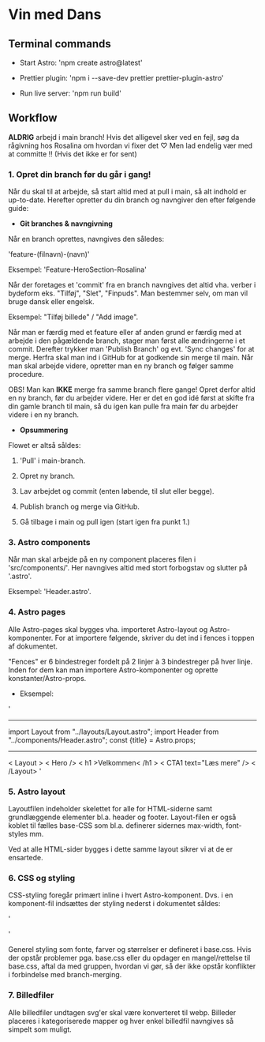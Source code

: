 # Vin med Dans

## Terminal commands

- Start Astro: 'npm create astro@latest'

- Prettier plugin: 'npm i --save-dev prettier prettier-plugin-astro'

- Run live server: 'npm run build'

## Workflow

**ALDRIG** arbejd i main branch! Hvis det alligevel sker ved en fejl, søg da rågivning hos Rosalina om hvordan vi fixer det ♡ Men lad endelig vær med at committe !! (Hvis det ikke er for sent)

### 1. Opret din branch før du går i gang!

Når du skal til at arbejde, så start altid med at pull i main, så alt indhold er up-to-date. Herefter opretter du din branch og navngiver den efter følgende guide:

- **Git branches & navngivning**

Når en branch oprettes, navngives den således:

'feature-(filnavn)-(navn)'

Eksempel: 'Feature-HeroSection-Rosalina'

Når der foretages et 'commit' fra en branch navngives det altid vha. verber i bydeform eks. "Tilføj", "Slet", "Finpuds".
Man bestemmer selv, om man vil bruge dansk eller engelsk.

Eksempel: "Tilføj billede" / "Add image".

Når man er færdig med et feature eller af anden grund er færdig med at arbejde i den pågældende branch, stager man først alle ændringerne i et commit.
Derefter trykker man 'Publish Branch' og evt. 'Sync changes' for at merge.
Herfra skal man ind i GitHub for at godkende sin merge til main.
Når man skal arbejde videre, opretter man en ny branch og følger samme procedure.

OBS! Man kan **IKKE** merge fra samme branch flere gange! Opret derfor altid en ny branch, før du arbejder videre.
Her er det en god idé først at skifte fra din gamle branch til main, så du igen kan pulle fra main før du arbejder videre i en ny branch.

- **Opsummering**

Flowet er altså såldes:

1. 'Pull' i main-branch.

2. Opret ny branch.

3. Lav arbejdet og commit (enten løbende, til slut eller begge).

4. Publish branch og merge via GitHub.

5. Gå tilbage i main og pull igen (start igen fra punkt 1.)

### 3. Astro components

Når man skal arbejde på en ny component placeres filen i 'src/components/'. Her navngives altid med stort forbogstav og slutter på '.astro'.

Eksempel: 'Header.astro'.

### 4. Astro pages

Alle Astro-pages skal bygges vha. importeret Astro-layout og Astro-komponenter.
For at importere følgende, skriver du det ind i fences i toppen af dokumentet.

"Fences" er 6 bindestreger fordelt på 2 linjer à 3 bindestreger på hver linje. Inden for dem kan man importere Astro-komponenter og oprette konstanter/Astro-props.

- Eksempel:

'

---

import Layout from "../layouts/Layout.astro";
import Header from "../components/Header.astro";
const {title} = Astro.props;

---

< Layout >
< Hero />
< h1 >Velkommen< /h1 >
< CTA1 text="Læs mere" />
< /Layout>
'

### 5. Astro layout

Layoutfilen indeholder skelettet for alle for HTML-siderne samt grundlæggende elementer bl.a. header og footer.
Layout-filen er også koblet til fælles base-CSS som bl.a. definerer sidernes max-width, font-styles mm.

Ved at alle HTML-sider bygges i dette samme layout sikrer vi at de er ensartede.

### 6. CSS og styling

CSS-styling foregår primært inline i hvert Astro-komponent. Dvs. i en komponent-fil indsættes der styling nederst i dokumentet såldes:

'

<style>
    /* din CSS */
</style>

'

Generel styling som fonte, farver og størrelser er defineret i base.css.
Hvis der opstår problemer pga. base.css eller du opdager en mangel/rettelse til base.css, aftal da med gruppen, hvordan vi gør, så der ikke opstår konflikter i forbindelse med branch-merging.

### 7. Billedfiler

Alle billedfiler undtagen svg'er skal være konverteret til webp.
Billeder placeres i kategoriserede mapper og hver enkel billedfil navngives så simpelt som muligt.
